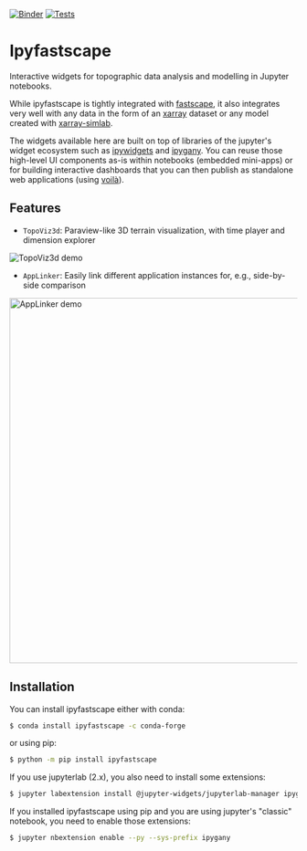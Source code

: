 [![Binder](https://mybinder.org/badge_logo.svg)](https://mybinder.org/v2/gh/fastscape-lem/fastscape-demo/master?urlpath=lab/tree/ipyfastscape)
[![Tests](https://github.com/fastscape-lem/ipyfastscape/workflows/test/badge.svg)](https://github.com/fastscape-lem/ipyfastscape/actions)

# Ipyfastscape

Interactive widgets for topographic data analysis and modelling in Jupyter notebooks.

While ipyfastscape is tightly integrated with [fastscape](https://github.com/fastscape-lem/fastscape),
it also integrates very well with any data in the form of an [xarray](https://github.com/pydata/xarray)
dataset or any model created with [xarray-simlab](https://github.com/benbovy/xarray-simlab).

The widgets available here are built on top of libraries of the jupyter's widget
ecosystem such as [ipywidgets](https://github.com/jupyter-widgets/ipywidgets)
and [ipygany](https://github.com/QuantStack/ipygany). You can reuse those
high-level UI components as-is within notebooks (embedded mini-apps) or for
building interactive dashboards that you can then publish as standalone web
applications (using [voilà](https://github.com/voila-dashboards/voila)).

## Features

- `TopoViz3d`: Paraview-like 3D terrain visualization, with time player and dimension explorer

![TopoViz3d demo](https://user-images.githubusercontent.com/4160723/95083363-b4e02800-071c-11eb-939d-463ebb8342a2.gif)

- `AppLinker`: Easily link different application instances for, e.g., side-by-side comparison

<img src="https://user-images.githubusercontent.com/4160723/95762839-8af3ac00-0cae-11eb-8080-0472e7e6b9d6.gif" width="640" title="AppLinker demo">

## Installation

You can install ipyfastscape either with conda:

``` sh
$ conda install ipyfastscape -c conda-forge
```

or using pip:

``` sh
$ python -m pip install ipyfastscape
```

If you use jupyterlab (2.x), you also need to install some extensions:

``` sh
$ jupyter labextension install @jupyter-widgets/jupyterlab-manager ipygany
```

If you installed ipyfastscape using pip and you are using jupyter's "classic"
notebook, you need to enable those extensions:

``` sh
$ jupyter nbextension enable --py --sys-prefix ipygany
```
